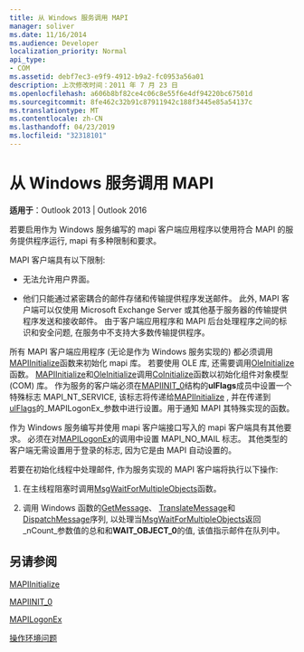 ```yaml
---
title: 从 Windows 服务调用 MAPI
manager: soliver
ms.date: 11/16/2014
ms.audience: Developer
localization_priority: Normal
api_type:
- COM
ms.assetid: debf7ec3-e9f9-4912-b9a2-fc0953a56a01
description: 上次修改时间：2011 年 7 月 23 日
ms.openlocfilehash: a606b8bf82ce4c06c8e55f6e4df94220bc67501d
ms.sourcegitcommit: 8fe462c32b91c87911942c188f3445e85a54137c
ms.translationtype: MT
ms.contentlocale: zh-CN
ms.lasthandoff: 04/23/2019
ms.locfileid: "32318101"
---
```

# <a name="calling-mapi-from-windows-services"></a>从 Windows 服务调用 MAPI

  
  
**适用于**：Outlook 2013 | Outlook 2016 
  
若要启用作为 Windows 服务编写的 mapi 客户端应用程序以使用符合 MAPI 的服务提供程序运行, mapi 有多种限制和要求。
  
MAPI 客户端具有以下限制:
  
- 无法允许用户界面。
    
- 他们只能通过紧密耦合的邮件存储和传输提供程序发送邮件。 此外, MAPI 客户端可以仅使用 Microsoft Exchange Server 或其他基于服务器的传输提供程序发送和接收邮件。 由于客户端应用程序和 MAPI 后台处理程序之间的标识和安全问题, 在服务中不支持大多数传输提供程序。 
    
所有 MAPI 客户端应用程序 (无论是作为 Windows 服务实现的) 都必须调用[MAPIInitialize](mapiinitialize.md)函数来初始化 mapi 库。 若要使用 OLE 库, 还需要调用[OleInitialize](https://msdn.microsoft.com/library/ms690134%28v=VS.85%29.aspx)函数。 [MAPIInitialize](mapiinitialize.md)和[OleInitialize](https://msdn.microsoft.com/library/ms690134%28v=VS.85%29.aspx)调用[CoInitialize](https://msdn.microsoft.com/library/ms678543%28VS.85%29.aspx)函数以初始化组件对象模型 (COM) 库。 作为服务的客户端必须在[MAPIINIT_0](mapiinit_0.md)结构的**ulFlags**成员中设置一个特殊标志 MAPI_NT_SERVICE, 该标志将传递给[MAPIInitialize](mapiinitialize.md) , 并在传递到[ulFlags](mapilogonex.md)的_MAPILogonEx_参数中进行设置。用于通知 MAPI 其特殊实现的函数。 
  
作为 Windows 服务编写并使用 mapi 客户端接口写入的 mapi 客户端具有其他要求。 必须在对[MAPILogonEx](mapilogonex.md)的调用中设置 MAPI_NO_MAIL 标志。 其他类型的客户端无需设置用于登录的标志, 因为它是由 MAPI 自动设置的。
  
若要在初始化线程中处理邮件, 作为服务实现的 MAPI 客户端将执行以下操作:
  
1. 在主线程阻塞时调用[MsgWaitForMultipleObjects](https://msdn.microsoft.com/library/ms684242%28VS.85%29.aspx)函数。 
    
2. 调用 Windows 函数的[GetMessage](https://msdn.microsoft.com/library/ms644936%28VS.85%29.aspx)、 [TranslateMessage](https://msdn.microsoft.com/library/ms644955%28VS.85%29.aspx)和[DispatchMessage](https://msdn.microsoft.com/library/ms644934%28VS.85%29.aspx)序列, 以处理当[MsgWaitForMultipleObjects](https://msdn.microsoft.com/library/ms684242%28VS.85%29.aspx)返回_nCount_参数值的总和和**WAIT_OBJECT_0**的值, 该值指示邮件在队列中。
    
## <a name="see-also"></a>另请参阅



[MAPIInitialize](mapiinitialize.md)
  
[MAPIINIT_0](mapiinit_0.md)
  
[MAPILogonEx](mapilogonex.md)


[操作环境问题](operating-environment-issues.md)

